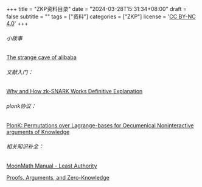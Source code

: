 +++
title = "ZKP资料目录"
date = "2024-03-28T15:31:34+08:00"
draft = false
subtitle = ""
tags = ["资料"]
categories = ["ZKP"]
license = '<a rel="license external nofollow noopener noreferrer" href="https://creativecommons.org/licenses/by-nc/4.0/" target="_blank">CC BY-NC 4.0</a>'
+++
###### 小故事

[The strange cave of alibaba](https://pages.cs.wisc.edu/~mkowalcz/628.pdf)

###### 文献入门：

[Why and How zk-SNARK Works Definitive Explanation](https://arxiv.org/pdf/1906.07221.pdf)

###### plonk协议：

[PlonK: Permutations over Lagrange-bases for  Oecumenical Noninteractive arguments of  Knowledge](https://eprint.iacr.org/2019/953.pdf)

###### 相关知识补全：

[MoonMath Manual - Least Authority](https://leastauthority.com/community-matters/moonmath-manual/)

[Proofs, Arguments, and Zero-Knowledge](https://people.cs.georgetown.edu/jthaler/ProofsArgsAndZK.pdf)


